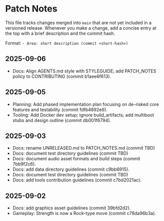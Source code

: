 # Patch Notes

This file tracks changes merged into `main` that are not yet included in a versioned release. Whenever you make a change, add a concise entry at the top with a brief description and the commit hash.

Format: `- Area: short description (commit <short-hash>)`

## 2025-09-06

- Docs: Align AGENTS.md style with STYLEGUIDE; add PATCH_NOTES policy to CONTRIBUTING (commit b1aee6f613).

## 2025-09-05

- Planning: Add phased implementation plan focusing on de-risked core features and testability (commit fdfb4892e6).
- Tooling: Add Docker dev setup; ignore build_artifacts; add multiboot stubs and design outline (commit db001f6794).

## 2025-09-03


- Docs: rename UNRELEASED.md to PATCH_NOTES.md (commit TBD)
- Docs: document test directory guidelines (commit TBD)
- Docs: document audio asset formats and build steps (commit 7bb9f2c6).
- Docs: add data directory guidelines (commit c9bb6915).
- Docs: document test directory guidelines (commit TBD)
- Docs: add tools contribution guidelines (commit c7bd2021ac).


## 2025-09-02

- Docs: add graphics asset guidelines (commit 39bfd2d2).
- Gameplay: Strength is now a Rock-type move (commit c78da96b3a).
